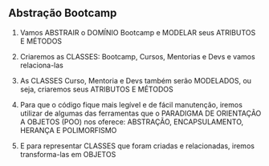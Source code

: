 ## Abstração Bootcamp

1. Vamos ABSTRAIR o DOMÍNIO Bootcamp e MODELAR seus ATRIBUTOS E MÉTODOS

2. Criaremos as CLASSES: Bootcamp, Cursos, Mentorias e Devs e vamos relaciona-las

3. As CLASSES Curso, Mentoria e Devs também serão MODELADOS, ou seja, criaremos seus ATRIBUTOS E MÉTODOS

4. Para que o código fique mais legível e de fácil manutenção, iremos utilizar de algumas das ferramentas que o PARADIGMA DE ORIENTAÇÃO A OBJETOS (POO) nos oferece: ABSTRAÇÃO, ENCAPSULAMENTO, HERANÇA E POLIMORFISMO

5. E para representar CLASSES que foram criadas e relacionadas, iremos transforma-las em OBJETOS
